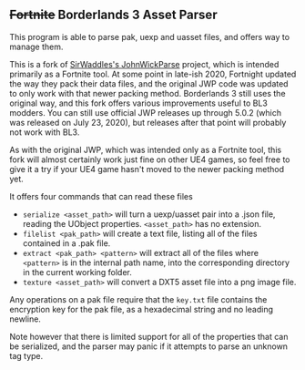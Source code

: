 ## ~~Fortnite~~ Borderlands 3 Asset Parser

This program is able to parse pak, uexp and uasset files, and offers way to manage them.

This is a fork of [SirWaddles's JohnWickParse](https://github.com/SirWaddles/JohnWickParse)
project, which is intended primarily as a Fortnite tool.  At some point in late-ish 2020,
Fortnight updated the way they pack their data files, and the original JWP code was updated
to only work with that newer packing method.  Borderlands 3 still uses the original way,
and this fork offers various improvements useful to BL3 modders.  You can still use
official JWP releases up through 5.0.2 (which was released on July 23, 2020), but releases
after that point will probably not work with BL3.

As with the original JWP, which was intended only as a Fortnite tool, this fork will almost
certainly work just fine on other UE4 games, so feel free to give it a try if your UE4
game hasn't moved to the newer packing method yet.

It offers four commands that can read these files
 * `serialize <asset_path>` will turn a uexp/uasset pair into a .json file, reading the UObject properties. `<asset_path>` has no extension.
 * `filelist <pak_path>` will create a text file, listing all of the files contained in a .pak file.
 * `extract <pak_path> <pattern>` will extract all of the files where `<pattern>` is in the internal path name, into the corresponding directory in the current working folder.
 * `texture <asset_path>` will convert a DXT5 asset file into a png image file.

Any operations on a pak file require that the `key.txt` file contains the encryption key for the pak file, as a hexadecimal string and no leading newline.

Note however that there is limited support for all of the properties that can be serialized, and the parser may panic if it attempts to parse an unknown tag type.
